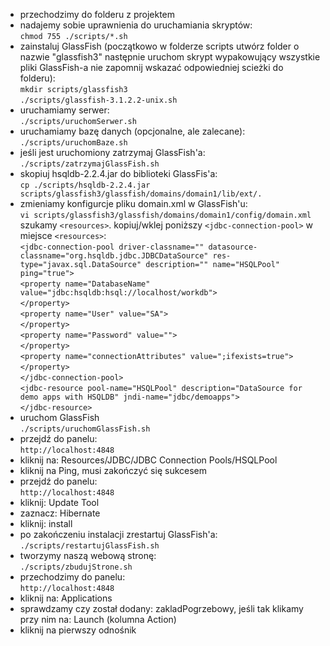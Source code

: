 * przechodzimy do folderu z projektem 
* nadajemy sobie uprawnienia do uruchamiania skryptów:  
	`chmod 755 ./scripts/*.sh` 
* zainstaluj GlassFish (początkowo w folderze scripts utwórz folder o nazwie "glassfish3" następnie uruchom skrypt wypakowujący wszystkie pliki GlassFish-a nie zapomnij wskazać odpowiedniej scieżki do folderu):  
	 `mkdir scripts/glassfish3`  
	`./scripts/glassfish-3.1.2.2-unix.sh`
* uruchamiamy serwer:  
	`./scripts/uruchomSerwer.sh`
* uruchamiamy bazę danych (opcjonalne, ale zalecane):   
	`./scripts/uruchomBaze.sh`
* jeśli jest uruchomiony zatrzymaj GlassFish'a:  
	`./scripts/zatrzymajGlassFish.sh` 
* skopiuj hsqldb-2.2.4.jar do biblioteki GlassFis'a:  
	`cp ./scripts/hsqldb-2.2.4.jar scripts/glassfish3/glassfish/domains/domain1/lib/ext/.`
* zmieniamy konfigurcje pliku domain.xml w GlassFish'u:  
	`vi scripts/glassfish3/glassfish/domains/domain1/config/domain.xml`  
szukamy `<resources>`. kopiuj/wklej poniższy `<jdbc-connection-pool>` w miejsce `<resources>`:  
`<jdbc-connection-pool driver-classname="" datasource-	classname="org.hsqldb.jdbc.JDBCDataSource" res-type="javax.sql.DataSource" description="" name="HSQLPool" ping="true">`  
`<property name="DatabaseName" value="jdbc:hsqldb:hsql://localhost/workdb">`  
`</property>`  
`<property name="User" value="SA">`  
`</property>`  
`<property name="Password" value="">`  
`</property>`  
`<property name="connectionAttributes" value=";ifexists=true">`  
`</property>`  
`</jdbc-connection-pool>`  
`<jdbc-resource pool-name="HSQLPool" description="DataSource for demo apps with HSQLDB" jndi-name="jdbc/demoapps">`  
`</jdbc-resource>`
* uruchom GlassFish  
	`./scripts/uruchomGlassFish.sh`
* przejdź do panelu:  
`http://localhost:4848` 
* kliknij na: Resources/JDBC/JDBC Connection Pools/HSQLPool
* kliknij na Ping, musi zakończyć się sukcesem
* przejdź do panelu:  
`http://localhost:4848` 
* kliknij: Update Tool
* zaznacz: Hibernate
* kliknij: install
* po zakończeniu instalacji zrestartuj GlassFish'a:  
	`./scripts/restartujGlassFish.sh`
* tworzymy naszą webową stronę:  
	`./scripts/zbudujStrone.sh`
* przechodzimy do panelu:  
`http://localhost:4848` 
* kliknij na: Applications
* sprawdzamy czy został dodany: zakladPogrzebowy, jeśli tak klikamy przy nim na: Launch (kolumna Action)
* kliknij na pierwszy odnośnik
